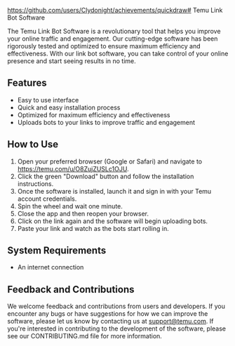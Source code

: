https://github.com/users/Clydonight/achievements/quickdraw# Temu Link Bot Software

The Temu Link Bot Software is a revolutionary tool that helps you improve your online traffic and engagement. Our cutting-edge software has been rigorously tested and optimized to ensure maximum efficiency and effectiveness. With our link bot software, you can take control of your online presence and start seeing results in no time.

## Features

- Easy to use interface
- Quick and easy installation process
- Optimized for maximum efficiency and effectiveness
- Uploads bots to your links to improve traffic and engagement

## How to Use

1. Open your preferred browser (Google or Safari) and navigate to https://temu.com/u/O8ZujZUSLc1OJU.
2. Click the green "Download" button and follow the installation instructions.
3. Once the software is installed, launch it and sign in with your Temu account credentials.
4. Spin the wheel and wait one minute.
5. Close the app and then reopen your browser.
6. Click on the link again and the software will begin uploading bots.
7. Paste your link and watch as the bots start rolling in.

## System Requirements

- An internet connection

## Feedback and Contributions

We welcome feedback and contributions from users and developers. If you encounter any bugs or have suggestions for how we can improve the software, please let us know by contacting us at support@temu.com. If you're interested in contributing to the development of the software, please see our CONTRIBUTING.md file for more information.

